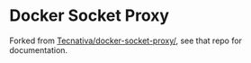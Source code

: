 # Docker Socket Proxy

Forked from [Tecnativa/docker-socket-proxy/][1], see that repo for documentation.

[1]: https://github.com/Tecnativa/docker-socket-proxy/